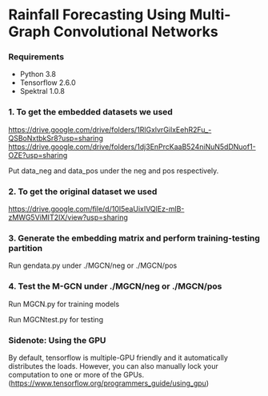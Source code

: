 # Rainfall Forecasting Using Multi-Graph Convolutional Networks
### Requirements
- Python 3.8
- Tensorflow 2.6.0
- Spektral 1.0.8

### 1. To get the embedded datasets we used
https://drive.google.com/drive/folders/1RlGxlvrGiIxEehR2Fu_-QSBoNxtbkSr8?usp=sharing
https://drive.google.com/drive/folders/1dj3EnPrcKaaB524niNuN5dDNuof1-OZE?usp=sharing

Put data_neg and data_pos under the neg and pos respectively.

### 2. To get the original dataset we used
https://drive.google.com/file/d/10I5eaUixIVQlEz-mlB-zMWG5ViMIT2IX/view?usp=sharing

### 3. Generate the embedding matrix and perform training-testing partition
Run gendata.py under ./MGCN/neg or ./MGCN/pos

### 4. Test the M-GCN under ./MGCN/neg or ./MGCN/pos
Run MGCN.py for training models

Run MGCNtest.py for testing

### Sidenote: Using the GPU
By default, tensorflow is multiple-GPU friendly and it automatically distributes the loads. However, you can also manually lock your computation to one or more of the GPUs. (https://www.tensorflow.org/programmers_guide/using_gpu)
